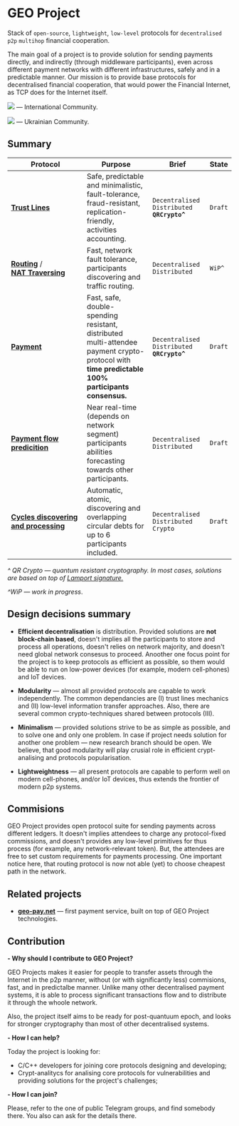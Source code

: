 # GEO Project
Stack of `open-source`, `lightweight`, `low-level` protocols for `decentralised` `p2p` `multihop` financial cooperation.

The main goal of a project is to provide solution for sending payments directly, and indirectly (through middleware participants), even across different payment networks with different infrastructures, safely and in a predictable manner.
Our mission is to provide base protocols for decentralised financial cooperation, that would power the Financial Internet, as TCP does for the Internet itself.

[<img src="https://camo.githubusercontent.com/aebd3cdcab53bdc6fbd1362bcc78a0812677c627/68747470733a2f2f706174726f6c617669612e6769746875622e696f2f74656c656772616d2d62616467652f666f6c6c6f772e706e67">](http://t.me/geopeopleeng) — International Community. 

[<img src="https://camo.githubusercontent.com/aebd3cdcab53bdc6fbd1362bcc78a0812677c627/68747470733a2f2f706174726f6c617669612e6769746875622e696f2f74656c656772616d2d62616467652f666f6c6c6f772e706e67">](http://https://t.me/geopeoplegroup) — Ukrainian Community.


## Summary
Protocol | Purpose | Brief| State
--- | --- | --- | ---
**[Trust&nbsp;Lines](todo)** | Safe, predictable and minimalistic,  fault-tolerance, fraud-resistant, replication-friendly, activities accounting. |  `Decentralised` `Distributed` **`QRCrypto^`** | `Draft`
**[Routing](todo)** / **[NAT&nbsp;Traversing](todo)** | Fast, network fault tolerance, participants discovering and traffic routing. | `Decentralised` `Distributed` | `WiP^`
**[Payment](todo)** | Fast, safe, double-spending resistant, distributed multi-attendee payment crypto-protocol with **time predictable 100% participants consensus.** | `Decentralised` `Distributed` **`QRCrypto^`** | `Draft`
**[Payment&nbsp;flow predicition](todo)** | Near real-time (depends on network segment) participants abilities forecasting towards other participants. | `Decentralised` `Distributed` | `Draft`
**[Cycles&nbsp;discovering and processing](todo)** | Automatic, atomic, discovering and overlapping circular debts for up to 6 participants included. | `Decentralised` `Distributed` `Crypto` | `Draft`
 
*^ QR Crypto — quantum resistant cryptography. In most cases, solutions are based on top of [Lamport signature.](https://en.wikipedia.org/wiki/Lamport_signature)*

*^WiP — work in progress*.


## Design decisions summary 
* **Efficient decentralisation** is distribution. Provided solutions are **not block-chain based**, doesn't implies all the participants to store and process all operations, doesn't relies on network majority, and doesn't need global network consesus to proceed. Anoother one focus point for the project is to keep protocols as efficient as possible, so them would be able to run on low-power devices (for example, modern cell-phones) and IoT devices.

* **Modularity** — almost all provided protocols are capable to work independently. The common dependancies are (I) trust lines mechanics and (II) low-level information transfer approaches. Also, there are several common crypto-techniques shared between protocols (III).

* **Minimalism** — provided solutions strive to be as simple as possible, and to solve one and only one problem. In case if project needs solution for another one problem — new research branch should be open. We believe, that good modularity will play crusial role in efficient crypt-analising and protocols popularisation. 

* **Lightweightness** — all present protocols are capable to perform well on modern cell-phones, and/or IoT devices, thus extends the frontier of modern p2p systems.


## Commisions
GEO Project provides open protocol suite for sending payments across different ledgers. It doesn't implies attendees to charge any protocol-fixed commissions, and doesn't provides any low-level primitives for thus process (for example, any network-relevant token). But, the attendees are free to set custom requirements for payments processing. One important notice here, that routing protocol is now not able (yet) to choose cheapest path in the network. 


## Related projects
* **[geo-pay.net](https://geo-pay.net)** — first payment service, built on top of GEO Project technologies.


## Contribution
**- Why should I contribute to GEO Project?**

GEO Projects makes it easier for people to transfer assets through the Internet in the p2p manner, without (or with significantly less) commisions, fast, and in predictalbe manner. Unlike many other decentralised payment systems, it is able to process significant transactions flow and to distribute it through the whoole network. 

Also, the project itself aims to be ready for post-quantuum epoch, and looks for stronger cryptography than most of other decentralised systems.

**- How I can help?**

Today the project is looking for:
* C/C++ developers for joining core protocols designing and developing;
* Crypt-analitycs for analising core protocols for vulnerabilities and providing solutions for the project's challenges;


**- How I can join?**

Please, refer to the one of public Telegram groups, and find somebody there. 
You also can ask for the details there.
